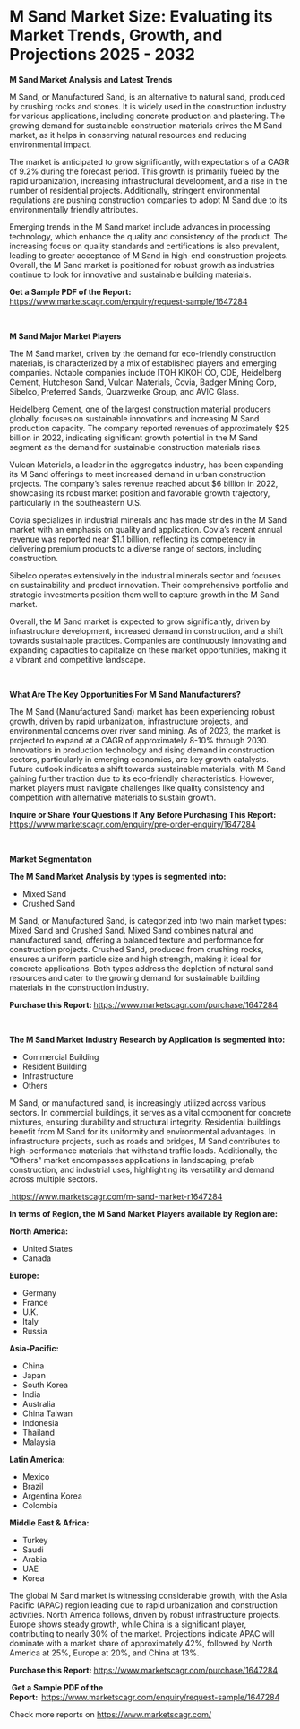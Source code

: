 <p><h1>M Sand Market Size: Evaluating its Market Trends, Growth, and Projections 2025 - 2032</h1></p><p><strong>M Sand Market Analysis and Latest Trends</strong></p>
<p><p>M Sand, or Manufactured Sand, is an alternative to natural sand, produced by crushing rocks and stones. It is widely used in the construction industry for various applications, including concrete production and plastering. The growing demand for sustainable construction materials drives the M Sand market, as it helps in conserving natural resources and reducing environmental impact.</p><p>The market is anticipated to grow significantly, with expectations of a CAGR of 9.2% during the forecast period. This growth is primarily fueled by the rapid urbanization, increasing infrastructural development, and a rise in the number of residential projects. Additionally, stringent environmental regulations are pushing construction companies to adopt M Sand due to its environmentally friendly attributes.</p><p>Emerging trends in the M Sand market include advances in processing technology, which enhance the quality and consistency of the product. The increasing focus on quality standards and certifications is also prevalent, leading to greater acceptance of M Sand in high-end construction projects. Overall, the M Sand market is positioned for robust growth as industries continue to look for innovative and sustainable building materials.</p></p>
<p><strong>Get a Sample PDF of the Report:&nbsp;</strong> <a href="https://www.marketscagr.com/enquiry/request-sample/1647284?utm_campaign=1901&utm_medium=2&utm_source=Github&utm_content=ia&utm_term=30012025&utm_id=m-sand">https://www.marketscagr.com/enquiry/request-sample/1647284</a></p>
<p>&nbsp;</p>
<p><strong>M Sand Major Market Players</strong></p>
<p><p>The M Sand market, driven by the demand for eco-friendly construction materials, is characterized by a mix of established players and emerging companies. Notable companies include ITOH KIKOH CO, CDE, Heidelberg Cement, Hutcheson Sand, Vulcan Materials, Covia, Badger Mining Corp, Sibelco, Preferred Sands, Quarzwerke Group, and AVIC Glass.</p><p>Heidelberg Cement, one of the largest construction material producers globally, focuses on sustainable innovations and increasing M Sand production capacity. The company reported revenues of approximately $25 billion in 2022, indicating significant growth potential in the M Sand segment as the demand for sustainable construction materials rises.</p><p>Vulcan Materials, a leader in the aggregates industry, has been expanding its M Sand offerings to meet increased demand in urban construction projects. The company’s sales revenue reached about $6 billion in 2022, showcasing its robust market position and favorable growth trajectory, particularly in the southeastern U.S.</p><p>Covia specializes in industrial minerals and has made strides in the M Sand market with an emphasis on quality and application. Covia’s recent annual revenue was reported near $1.1 billion, reflecting its competency in delivering premium products to a diverse range of sectors, including construction.</p><p>Sibelco operates extensively in the industrial minerals sector and focuses on sustainability and product innovation. Their comprehensive portfolio and strategic investments position them well to capture growth in the M Sand market.</p><p>Overall, the M Sand market is expected to grow significantly, driven by infrastructure development, increased demand in construction, and a shift towards sustainable practices. Companies are continuously innovating and expanding capacities to capitalize on these market opportunities, making it a vibrant and competitive landscape.</p></p>
<p>&nbsp;</p>
<p><strong>What Are The Key Opportunities For M Sand Manufacturers?</strong></p>
<p><p>The M Sand (Manufactured Sand) market has been experiencing robust growth, driven by rapid urbanization, infrastructure projects, and environmental concerns over river sand mining. As of 2023, the market is projected to expand at a CAGR of approximately 8-10% through 2030. Innovations in production technology and rising demand in construction sectors, particularly in emerging economies, are key growth catalysts. Future outlook indicates a shift towards sustainable materials, with M Sand gaining further traction due to its eco-friendly characteristics. However, market players must navigate challenges like quality consistency and competition with alternative materials to sustain growth.</p></p>
<p><strong>Inquire or Share Your Questions If Any Before Purchasing This Report:</strong> <a href="https://www.marketscagr.com/enquiry/pre-order-enquiry/1647284?utm_campaign=1901&utm_medium=2&utm_source=Github&utm_content=ia&utm_term=30012025&utm_id=m-sand">https://www.marketscagr.com/enquiry/pre-order-enquiry/1647284</a></p>
<p>&nbsp;</p>
<p><strong>Market Segmentation</strong></p>
<p><strong>The M Sand Market Analysis by types is segmented into:</strong></p>
<p><ul><li>Mixed Sand</li><li>Crushed Sand</li></ul></p>
<p><p>M Sand, or Manufactured Sand, is categorized into two main market types: Mixed Sand and Crushed Sand. Mixed Sand combines natural and manufactured sand, offering a balanced texture and performance for construction projects. Crushed Sand, produced from crushing rocks, ensures a uniform particle size and high strength, making it ideal for concrete applications. Both types address the depletion of natural sand resources and cater to the growing demand for sustainable building materials in the construction industry.</p></p>
<p><strong>Purchase this Report:&nbsp;</strong><a href="https://www.marketscagr.com/purchase/1647284?utm_campaign=1901&utm_medium=2&utm_source=Github&utm_content=ia&utm_term=30012025&utm_id=m-sand">https://www.marketscagr.com/purchase/1647284</a></p>
<p>&nbsp;</p>
<p><strong>The M Sand Market Industry Research by Application is segmented into:</strong></p>
<p><ul><li>Commercial Building</li><li>Resident Building</li><li>Infrastructure</li><li>Others</li></ul></p>
<p><p>M Sand, or manufactured sand, is increasingly utilized across various sectors. In commercial buildings, it serves as a vital component for concrete mixtures, ensuring durability and structural integrity. Residential buildings benefit from M Sand for its uniformity and environmental advantages. In infrastructure projects, such as roads and bridges, M Sand contributes to high-performance materials that withstand traffic loads. Additionally, the "Others" market encompasses applications in landscaping, prefab construction, and industrial uses, highlighting its versatility and demand across multiple sectors.</p></p>
<p><a href="https://www.marketscagr.com/m-sand-market-r1647284?utm_campaign=1901&utm_medium=2&utm_source=Github&utm_content=ia&utm_term=30012025&utm_id=m-sand">&nbsp;https://www.marketscagr.com/m-sand-market-r1647284</a></p>
<p><strong>In terms of Region, the M Sand Market Players available by Region are:</strong></p>
<p>
    <p> <strong> North America: </strong>
        <ul>
            <li>United States</li>
            <li>Canada</li>
        </ul>
        </p> 
    <p> <strong> Europe: </strong>
        <ul>
            <li>Germany</li>
            <li>France</li>
            <li>U.K.</li>
            <li>Italy</li>
            <li>Russia</li>
        </ul>
        </p> 
    <p> <strong> Asia-Pacific: </strong>
        <ul>
            <li>China</li>
            <li>Japan</li>
            <li>South Korea</li>
            <li>India</li>
            <li>Australia</li>
            <li>China Taiwan</li>
            <li>Indonesia</li>
            <li>Thailand</li>
            <li>Malaysia</li>
        </ul>
        </p> 
    <p> <strong> Latin America: </strong>
        <ul>
            <li>Mexico</li>
            <li>Brazil</li>
            <li>Argentina Korea</li>
            <li>Colombia</li>
        </ul>
        </p> 
    <p> <strong> Middle East & Africa: </strong>
        <ul>
            <li>Turkey</li>
            <li>Saudi</li>
            <li>Arabia</li>
            <li>UAE</li>
            <li>Korea</li>
        </ul>
    </p>
    </p>
<p><p>The global M Sand market is witnessing considerable growth, with the Asia Pacific (APAC) region leading due to rapid urbanization and construction activities. North America follows, driven by robust infrastructure projects. Europe shows steady growth, while China is a significant player, contributing to nearly 30% of the market. Projections indicate APAC will dominate with a market share of approximately 42%, followed by North America at 25%, Europe at 20%, and China at 13%.</p></p>
<p><strong>Purchase this Report: </strong><a href="https://www.marketscagr.com/purchase/1647284?utm_campaign=1901&utm_medium=2&utm_source=Github&utm_content=ia&utm_term=30012025&utm_id=m-sand">https://www.marketscagr.com/purchase/1647284</a></p>
<p>&nbsp;<strong>Get a Sample PDF of the Report:&nbsp;&nbsp;</strong><a href="https://www.marketscagr.com/enquiry/request-sample/1647284?utm_campaign=1901&utm_medium=2&utm_source=Github&utm_content=ia&utm_term=30012025&utm_id=m-sand">https://www.marketscagr.com/enquiry/request-sample/1647284</a></p>
<p><strong></strong></p>
<p>Check more reports on <a href="https://www.marketscagr.com/?utm_campaign=1901&utm_medium=2&utm_source=Github&utm_content=ia&utm_term=30012025&utm_id=m-sand">https://www.marketscagr.com/</a></p>
